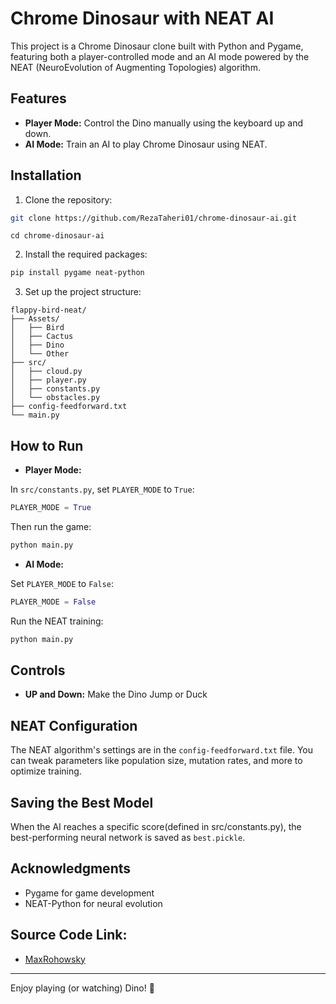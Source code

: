 # Chrome Dinosaur with NEAT AI

This project is a Chrome Dinosaur clone built with Python and Pygame, featuring both a player-controlled mode and an AI mode powered by the NEAT (NeuroEvolution of Augmenting Topologies) algorithm.

## Features

- **Player Mode:** Control the Dino manually using the keyboard up and down.
- **AI Mode:** Train an AI to play Chrome Dinosaur using NEAT.

## Installation

1. Clone the repository:

```sh
git clone https://github.com/RezaTaheri01/chrome-dinosaur-ai.git
```
```
cd chrome-dinosaur-ai
```

2. Install the required packages:

```sh
pip install pygame neat-python
```

3. Set up the project structure:

```
flappy-bird-neat/
├── Assets/
│   ├── Bird
│   ├── Cactus
│   ├── Dino
│   └── Other
├── src/
│   ├── cloud.py
│   ├── player.py
│   ├── constants.py
│   └── obstacles.py
├── config-feedforward.txt
└── main.py
```

## How to Run

- **Player Mode:**

In `src/constants.py`, set `PLAYER_MODE` to `True`:

```python
PLAYER_MODE = True
```

Then run the game:

```sh
python main.py
```

- **AI Mode:**

Set `PLAYER_MODE` to `False`:

```python
PLAYER_MODE = False
```

Run the NEAT training:

```sh
python main.py
```

## Controls

- **UP and Down:** Make the Dino Jump or Duck

## NEAT Configuration

The NEAT algorithm's settings are in the `config-feedforward.txt` file. You can tweak parameters like population size, mutation rates, and more to optimize training.

## Saving the Best Model

When the AI reaches a specific score(defined in src/constants.py), the best-performing neural network is saved as `best.pickle`.

## Acknowledgments

- Pygame for game development
- NEAT-Python for neural evolution

## Source Code Link:
- [MaxRohowsky](https://github.com/MaxRohowsky/chrome-dinosaur)

---

Enjoy playing (or watching) Dino! 🦖

